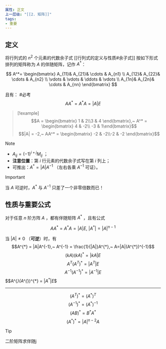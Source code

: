 ```yaml
---
属性: 正文
上一层级: "[[2. 矩阵]]"
tags:
- 重要
---
```


## 定义

将行列式的 $n^{2}$ 个元素的代数余子式 [[行列式的定义与性质#余子式]] 按如下形式排列的矩阵称为 $A$ 的伴随矩阵，记作 $A^{*}$：

$$
A^*=  
\begin{bmatrix}  
  A_{11}& A_{21}& \cdots  & A_{n1} \\  
  A_{12}& A_{22}& \cdots  & A_{n2} \\  
  \vdots & \vdots & \ddots & \vdots \\  
  A_{1n}& A_{2n}& \cdots  & A_{nn}  
\end{bmatrix}
$$

且有： #必考  $$AA^{*} = A^{*}A = |A|E$$ 

> [!example] 
> $$A = \begin{bmatrix} 1 & 2\\3 & 4 \end{bmatrix},~ A^* = \begin{bmatrix} 4 & -2\\ -3 & 1\end{bmatrix}$$
> $$|A| = -2,~ AA^* = \begin{bmatrix} -2 & -2\\-2 & -2 \end{bmatrix}$$

> [!note] 
> - $A_{ij} = (-1)^{i+j}M_{ij}$ ；
> - **注意位置**：第 $i$ 行元素的代数余子式写在第 $i$ 列上；
> - 可推出：$A^{*} = |A|A^{-1}$ （左右各乘 $A^{-1}$ 可证）。
> > [!important] 
> > 当 $A$ 可逆时，$A^{*}$ 与 $A^{-1}$ 只差了一个非零倍数而已！

## 性质与重要公式

对于任意 $n$ 阶方阵 $A$ ，都有伴随矩阵 $A^{*}$ ，且有公式

$$AA^{*} = A^{*}A = |A|E,~ |A^{*}| = |A|^{n-1}$$

当 $|A| \ne 0$ （**可逆**）时，有
$$A^{*} = |A|A^{-1},~ A^{-1} = \frac{1}{|A|}A^{*},~ A=|A|(A^{*})^{-1}$$
$$(kA)(kA)^{*} = |kA|E$$
$$A^{T}(A^{T})^{*} = \left| A^{T}\right|E$$
$$A^{-1}(A^{-1})^{*} = \left| A^{-1}\right|E$$
$$A^{*}(A^{*})^{*} = $\left| A^{*}\right|E$$

---

$$(A^{T})^{*}=(A^{*})^{T}$$
$$(A^{-1})^{*}=(A^{*})^{-1}$$
$$(AB)^{*} = B^{*}A^{*}$$
$$(A^{*})^{*} = |A|^{n-2}A$$

> [!tip] 
> 二阶矩阵求伴随j